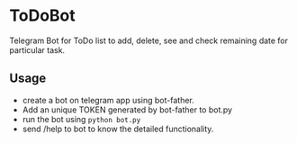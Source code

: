 # ToDoBot

Telegram Bot for ToDo list to add, delete, see and check remaining date for particular task.

## Usage

- create a bot on telegram app using bot-father.
- Add an unique TOKEN generated by bot-father to bot.py
- run the bot using `python bot.py`
- send /help to bot to know the detailed functionality.
